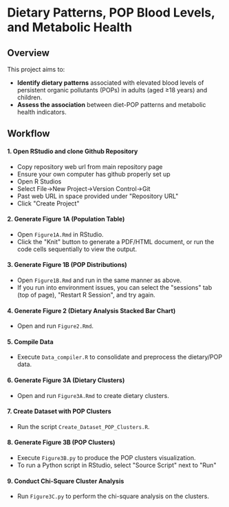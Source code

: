 # Dietary Patterns, POP Blood Levels, and Metabolic Health

## Overview
This project aims to:
- **Identify dietary patterns** associated with elevated blood levels of persistent organic pollutants (POPs) in adults (aged ≥18 years) and children.
- **Assess the association** between diet-POP patterns and metabolic health indicators.

## Workflow

#### 1. Open RStudio and clone Github Repository
- Copy repository web url from main repository page
- Ensure your own computer has github properly set up
- Open R Studios
- Select File->New Project->Version Control->Git
- Past web URL in space provided under "Repository URL"
- Click "Create Project"
#### 2. Generate Figure 1A (Population Table)
- Open `Figure1A.Rmd` in RStudio.
- Click the "Knit" button to generate a PDF/HTML document, or run the code cells sequentially to view the output.
#### 3. Generate Figure 1B (POP Distributions)
- Open `Figure1B.Rmd` and run in the same manner as above.
- If you run into environment issues, you can select the "sessions" tab (top of page), "Restart R Session", and try again.
#### 4. Generate Figure 2 (Dietary Analysis Stacked Bar Chart)
- Open and run `Figure2.Rmd`.
#### 5. Compile Data
- Execute `Data_compiler.R` to consolidate and preprocess the dietary/POP data.
#### 6. Generate Figure 3A (Dietary Clusters)
- Open and run `Figure3A.Rmd` to create dietary clusters.
#### 7. Create Dataset with POP Clusters
- Run the script `Create_Dataset_POP_Clusters.R`.
#### 8. Generate Figure 3B (POP Clusters)
- Execute `Figure3B.py` to produce the POP clusters visualization.
- To run a Python script in RStudio, select "Source Script" next to "Run"
#### 9. Conduct Chi-Square Cluster Analysis
- Run `Figure3C.py` to perform the chi-square analysis on the clusters.
